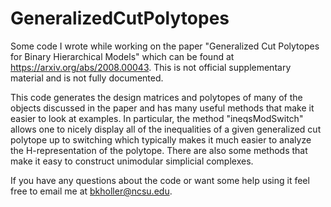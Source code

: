 # GeneralizedCutPolytopes

Some code I wrote while working on the paper "Generalized Cut Polytopes for Binary Hierarchical Models" which can be found at https://arxiv.org/abs/2008.00043.
This is not official supplementary material and is not fully documented. 
 
This code generates the design matrices and polytopes of many of the objects discussed in the paper and has many useful methods that make it easier to look at examples. In particular, the method "ineqsModSwitch" allows one to nicely display all of the inequalities of a given generalized cut polytope up to switching which typically makes it much easier to analyze the H-representation of the polytope. There are also some methods that make it easy to construct unimodular simplicial complexes. 

If you have any questions about the code or want some help using it feel free to email me at bkholler@ncsu.edu. 
